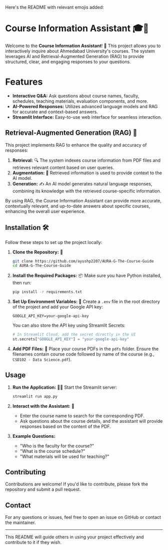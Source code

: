 Here's the README with relevant emojis added:

# Course Information Assistant 🎓💬

Welcome to the **Course Information Assistant**! 🚀 This project allows you to interactively inquire about Ahmedabad University's courses. The system leverages AI and Retrieval-Augmented Generation (RAG) to provide structured, clear, and engaging responses to your questions.

# Features 

* **Interactive Q&A:** Ask questions about course names, faculty, schedules, teaching materials, evaluation components, and more.
* **AI-Powered Responses:** Utilizes advanced language models and RAG for accurate and context-based answers.
* **Streamlit Interface:**  Easy-to-use web interface for seamless interaction.

## Retrieval-Augmented Generation (RAG) 🧠

This project implements RAG to enhance the quality and accuracy of responses:

1. **Retrieval:** 🔍 The system indexes course information from PDF files and retrieves relevant content based on user queries.
2. **Augmentation:** 🔗 Retrieved information is used to provide context to the AI model.
3. **Generation:** ✍️ An AI model generates natural language responses, combining its knowledge with the retrieved course-specific information.

By using RAG, the Course Information Assistant can provide more accurate, contextually relevant, and up-to-date answers about specific courses, enhancing the overall user experience.

## Installation 🛠️

Follow these steps to set up the project locally:

1. **Clone the Repository:** 📂
    ```bash
    git clone https://github.com/ayushp2207/AURA-G-The-Course-Guide
    cd AURA-G-The-Course-Guide
    ```

2. **Install the Required Packages:** 📦
    Make sure you have Python installed, then run:
    ```bash
    pip install -r requirements.txt
    ```

3. **Set Up Environment Variables:** 🔑
    Create a `.env` file in the root directory of the project and add your Google API key:
    ```
    GOOGLE_API_KEY=your-google-api-key
    ```
    You can also store the API key using Streamlit Secrets:
    ```python
    # In Streamlit Cloud, add the secret directly in the UI
    st.secrets["GOOGLE_API_KEY"] = "your-google-api-key"
    ```

4. **Add PDF Files:** 📄
    Place your course PDFs in the `pdfs` folder. Ensure the filenames contain course code followed by name of the course (e.g., `CSD102 - Data Science.pdf`).

## Usage 

1. **Run the Application:** 🏃‍♂️
    Start the Streamlit server:
    ```bash
    streamlit run app.py
    ```

2. **Interact with the Assistant:** 💬
    - Enter the course name to search for the corresponding PDF.
    - Ask questions about the course details, and the assistant will provide responses based on the content of the PDF.

3. **Example Questions:** 
    - "Who is the faculty for the course?"
    - "What is the course schedule?"
    - "What materials will be used for teaching?"

## Contributing 

Contributions are welcome! If you'd like to contribute, please fork the repository and submit a pull request.

## Contact 

For any questions or issues, feel free to open an issue on GitHub or contact the maintainer.

---

This README will guide others in using your project effectively and contribute to it if they wish.
